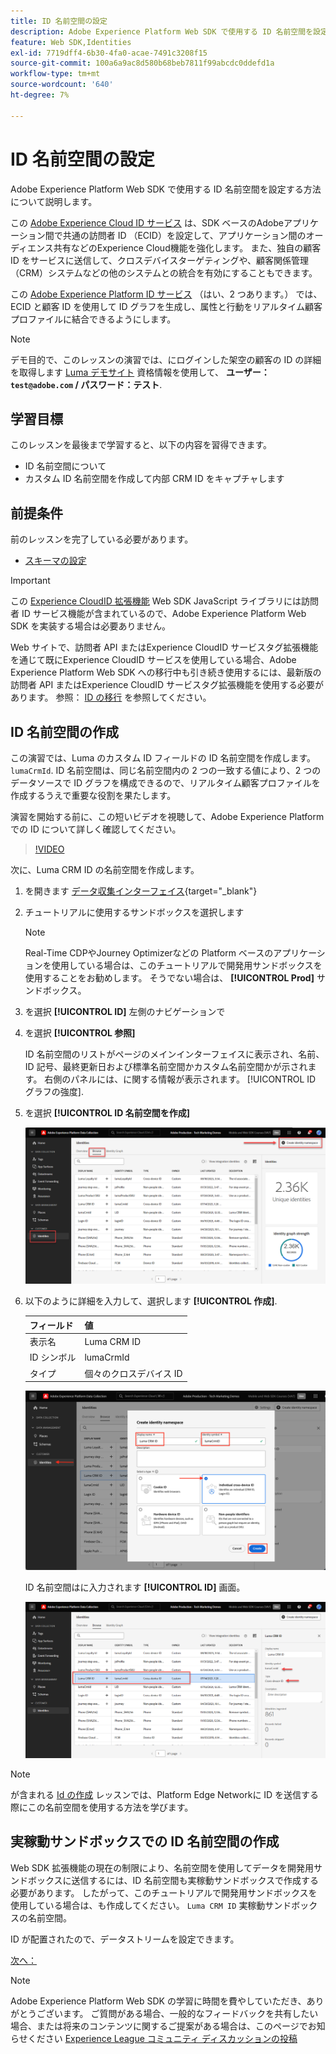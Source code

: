 ```yaml
---
title: ID 名前空間の設定
description: Adobe Experience Platform Web SDK で使用する ID 名前空間を設定する方法について説明します。 このレッスンは、Web SDK を使用したAdobe Experience Cloudの実装チュートリアルの一部です。
feature: Web SDK,Identities
exl-id: 7719dff4-6b30-4fa0-acae-7491c3208f15
source-git-commit: 100a6a9ac8d580b68beb7811f99abcdc0ddefd1a
workflow-type: tm+mt
source-wordcount: '640'
ht-degree: 7%

---
```


# ID 名前空間の設定

Adobe Experience Platform Web SDK で使用する ID 名前空間を設定する方法について説明します。

この [Adobe Experience Cloud ID サービス](https://experienceleague.adobe.com/docs/id-service/using/home.html?lang=ja) は、SDK ベースのAdobeアプリケーション間で共通の訪問者 ID （ECID）を設定して、アプリケーション間のオーディエンス共有などのExperience Cloud機能を強化します。 また、独自の顧客 ID をサービスに送信して、クロスデバイスターゲティングや、顧客関係管理（CRM）システムなどの他のシステムとの統合を有効にすることもできます。

この [Adobe Experience Platform ID サービス](https://experienceleague.adobe.com/docs/experience-platform/identity/home.html?lang=ja) （はい、2 つあります。） では、ECID と顧客 ID を使用して ID グラフを生成し、属性と行動をリアルタイム顧客プロファイルに結合できるようにします。

>[!NOTE]
>
> デモ目的で、このレッスンの演習では、にログインした架空の顧客の ID の詳細を取得します [Luma デモサイト](https://luma.enablementadobe.com/content/luma/us/en.html) 資格情報を使用して、 **ユーザー： `test@adobe.com` / パスワード：テスト**.

## 学習目標

このレッスンを最後まで学習すると、以下の内容を習得できます。

* ID 名前空間について
* カスタム ID 名前空間を作成して内部 CRM ID をキャプチャします


## 前提条件

前のレッスンを完了している必要があります。

* [スキーマの設定](configure-schemas.md)

>[!IMPORTANT]
>
>この [Experience CloudID 拡張機能](https://exchange.adobe.com/experiencecloud.details.100160.adobe-experience-cloud-id-launch-extension.html) Web SDK JavaScript ライブラリには訪問者 ID サービス機能が含まれているので、Adobe Experience Platform Web SDK を実装する場合は必要ありません。
>
> Web サイトで、訪問者 API またはExperience CloudID サービスタグ拡張機能を通じて既にExperience CloudID サービスを使用している場合、Adobe Experience Platform Web SDK への移行中も引き続き使用するには、最新版の訪問者 API またはExperience CloudID サービスタグ拡張機能を使用する必要があります。 参照： [ID の移行](https://experienceleague.adobe.com/docs/experience-platform/edge/identity/overview.html?lang=en) を参照してください。

## ID 名前空間の作成

この演習では、Luma のカスタム ID フィールドの ID 名前空間を作成します。 `lumaCrmId`. ID 名前空間は、同じ名前空間内の 2 つの一致する値により、2 つのデータソースで ID グラフを構成できるので、リアルタイム顧客プロファイルを作成するうえで重要な役割を果たします。

演習を開始する前に、この短いビデオを視聴して、Adobe Experience Platformでの ID について詳しく確認してください。

>[!VIDEO](https://video.tv.adobe.com/v/27841?learn=on)

次に、Luma CRM ID の名前空間を作成します。

1. を開きます [データ収集インターフェイス](https://launch.adobe.com/){target="_blank"}
1. チュートリアルに使用するサンドボックスを選択します

   >[!NOTE]
   >
   >Real-Time CDPやJourney Optimizerなどの Platform ベースのアプリケーションを使用している場合は、このチュートリアルで開発用サンドボックスを使用することをお勧めします。 そうでない場合は、 **[!UICONTROL Prod]** サンドボックス。

1. を選択 **[!UICONTROL ID]** 左側のナビゲーションで
1. を選択 **[!UICONTROL 参照]**

   ID 名前空間のリストがページのメインインターフェイスに表示され、名前、ID 記号、最終更新日および標準名前空間かカスタム名前空間かが示されます。 右側のパネルには、に関する情報が表示されます。 [!UICONTROL ID グラフの強度].

1. を選択 **[!UICONTROL ID 名前空間を作成]**

   ![ID の表示](assets/configure-identities-screen.png)

1. 以下のように詳細を入力して、選択します **[!UICONTROL 作成]**.

   | フィールド | 値 |
   |---------------|-----------|
   | 表示名 | Luma CRM ID |
   | ID シンボル | lumaCrmId |
   | タイプ | 個々のクロスデバイス ID |


   ![名前空間の作成](assets/identities-create-namespace.png)


   ID 名前空間はに入力されます **[!UICONTROL ID]** 画面。

   ![名前空間の作成](assets/configure-identities-namespace-lumaCrmId.png)


>[!NOTE]
>
> が含まれる [Id の作成](create-identities.md) レッスンでは、Platform Edge Networkに ID を送信する際にこの名前空間を使用する方法を学びます。

## 実稼動サンドボックスでの ID 名前空間の作成

Web SDK 拡張機能の現在の制限により、名前空間を使用してデータを開発用サンドボックスに送信するには、ID 名前空間も実稼動サンドボックスで作成する必要があります。 したがって、このチュートリアルで開発用サンドボックスを使用している場合は、も作成してください。 `Luma CRM ID` 実稼動サンドボックスの名前空間。

ID が配置されたので、データストリームを設定できます。

[次へ： ](configure-datastream.md)

>[!NOTE]
>
>Adobe Experience Platform Web SDK の学習に時間を費やしていただき、ありがとうございます。 ご質問がある場合、一般的なフィードバックを共有したい場合、または将来のコンテンツに関するご提案がある場合は、このページでお知らせください [Experience League コミュニティ ディスカッションの投稿](https://experienceleaguecommunities.adobe.com/t5/adobe-experience-platform-launch/tutorial-discussion-implement-adobe-experience-cloud-with-web/td-p/444996)
